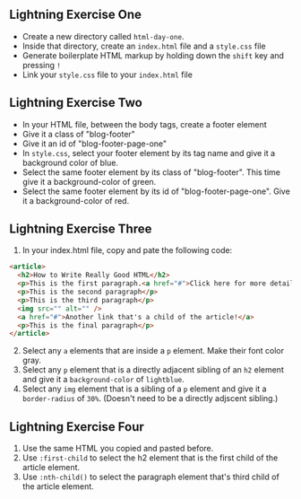 ## Lightning Exercise One

- Create a new directory called `html-day-one`.
- Inside that directory, create an `index.html` file and a `style.css` file
- Generate boilerplate HTML markup by holding down the `shift` key and pressing `!`
- Link your `style.css` file to your `index.html` file

## Lightning Exercise Two
- In your HTML file, between the body tags, create a footer element
- Give it a class of "blog-footer"
- Give it an id of "blog-footer-page-one"
- In `style.css`, select your footer element by its tag name and give it a background color of blue.
- Select the same footer element by its class of "blog-footer". This time give it a background-color of green.
- Select the same footer element by its id of "blog-footer-page-one". Give it a background-color of red.

## Lightning Exercise Three

1. In your index.html file, copy and pate the following code:

```html
<article>
  <h2>How to Write Really Good HTML</h2>
  <p>This is the first paragraph.<a href="#">Click here for more details</a></p>
  <p>This is the second paragraph</p>
  <p>This is the third paragraph</p>
  <img src="" alt="" />
  <a href="#">Another link that's a child of the article!</a>
  <p>This is the final paragraph</p>
</article>
```

2. Select any `a` elements that are inside a `p` element. Make their font color gray.
3. Select any `p` element that is a directly adjacent sibling of an `h2` element and give it a `background-color` of `lightblue`.
4. Select any `img` element that is a sibling of a `p` element and give it a `border-radius` of `30%`. (Doesn't need to be a directly adjscent sibling.)

## Lightning Exercise Four

1. Use the same HTML you copied and pasted before.
2. Use `:first-child` to select the h2 element that is the first child of the article element.
3. Use `:nth-child()` to select the paragraph element that's third child of the article element.
